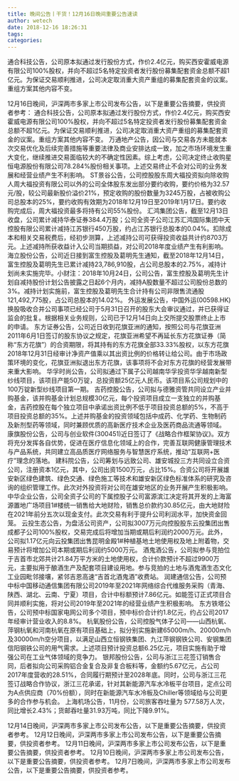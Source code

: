 ```yaml
---
title: 晚间公告丨干货！12月16日晚间重要公告速读
author: wetech
date: 2018-12-16 18:26:31
tags: 
categories: 
---
```

通合科技公告，公司原本拟通过发行股份方式，作价2.4亿元，购买西安霍威电源有限公司100%股权，并向不超过5名特定投资者发行股份募集配套资金总额不超1亿元。为保证交易顺利推进，公司决定取消重大资产重组的募集配套资金的议案。重组方案其他内容不变。
<!-- more -->
12月16日晚间，沪深两市多家上市公司发布公告，以下是重要公告摘要，供投资者参考：
通合科技公告，公司原本拟通过发行股份方式，作价2.4亿元，购买西安霍威电源有限公司100%股权，并向不超过5名特定投资者发行股份募集配套资金总额不超1亿元。为保证交易顺利推进，公司决定取消重大资产重组的募集配套资金的议案。重组方案其他内容不变。
万通地产公告，因公司与交易各方未能就本次交易优化及后续完善措施等重要法律及商业安排达成一致，加之市场环境发生重大变化，继续推进交易面临较大的不确定性因素。综上考虑，公司决定终止收购星恒电源股份有限公司78.284%股份相关事项。上述交易终止不会对公司的业务发展和经营业绩产生不利影响。
ST景谷公告，公司控股股东周大福投资拟向除收购人周大福投资有限公司以外的公司全体股东发出部分要约收购，要约价格为32.57元/股，较公司最新股价溢价21%，预定收购的股份数量为3245万股，占被收购公司总股本的25%，要约收购有效期为2018年12月19日至2019年1月17日。要约收购完成后，周大福投资最多将持有公司55%股份。
汇鸿集团公告，截至12月13日收盘，公司累计减持华泰证券384.4万股；公司全资子公司江苏汇鸿国际集团中天控股有限公司累计减持江苏银行450万股，约占江苏银行总股本的0.04%。扣除成本和相关交易税费后，经初步测算，上述减持公司可获得投资收益共计约8703万元。上述减持所获收益计入公司当期损益，对公司2018年度业绩产生有利影响。
海立股份公告，公司近日接到富生控股及葛明先生通知，截至2018年12月14日，富生控股及葛明先生已累计减持23,786,910股，占公司总股本的2.75%，减持计划尚未实施完毕。小财注：2018年10月24日，公司公告，富生控股及葛明先生计划自减持股份计划公告披露之日起6个月内，减持A股数量不超过公司股份总数的3%。减持计划实施前，富生控股及葛明先生合计持有公司非限售流通股121,492,775股，占公司总股本的14.02%。
外运发展公告，中国外运(00598.HK)换股吸收合并公司事项已经公司于5月31日召开的股东大会审议通过，并已获得证监会的批复。根据相关业务规则，公司已于12月14日向上交所提交股票终止上市的申请。
东方证券公告，公司近日收到花旗亚洲的通知，按照公司与花旗亚洲2011年6月1日签订的股东协议之规定，花旗亚洲希望不再延长东方花旗证券（简称“东方花旗”）的合资期限，将其持有的东方花旗全部33.33%股权，以东方花旗2018年12月31日经审计净资产值乘以其出资比例的价格转让给公司。由于市场政策环境的变化，花旗亚洲拟退出东方花旗，该事项将不会对东方花旗的经营发展带来重大影响。
华孚时尚公告，公司拟通过下属子公司越南华孚投资华孚越南新型纱线项目，该项目产能50万锭，总投资额25亿元人民币。该项目系公司规划中的100万锭新型纱线项目第一期。
吉药控股公告，公司拟与德雅资管共同设立产业并购基金，该并购基金计划总规模30亿元，每个投资项目成立一支独立的并购基金，吉药控股在每个独立项目中承诺出资比例不低于项目投资总额的5%，不高于项目投资总额的35%。上述并购基金的投资领域包括中成药、化学药、生物制药及新剂型药等领域，同时兼顾优质的高新医疗技术企业及医药商品流通等领域。
康旗股份公告，公司与创业软件(300451)近日签订了《战略合作框架协议》。双方将充分发挥各自优势，促进在医疗信息化领域上的合作，完善互联网健康管理技术与产品系统，共同建立高品质医疗网络服务与智慧医疗系统，推动“互联网+医疗”理念的落地。
建科院公告，公司筹划与远致公司、雄安城投三方共同设立合资公司，注册资本1亿元，其中，公司出资1500万元，占比15%。合资公司将开展雄安新区绿色建筑、绿色交通、绿色施工等技术和雄安新区绿色标准体系的研究及咨询的组织管理工作。此次对外投资将对公司在雄安地区的业务开展产生积极影响。
中华企业公告，公司全资子公司的下属控股子公司富源滨江决定将其开发的上海富源置地广场项目1#楼统一销售给大地财险，销售总价款约30.85亿元，由大地财险在2021年前分五次以现金支付。此次交易有利于提升公司利润水平，加快资金回笼。
云投生态公告，为盘活公司资产，公司拟3007万元向控股股东云投集团出售成都子公司100%股权，交易完成后将增加当期或期后利润约2000万元。此外，公司拟1.17亿元向云投集团出售昆明金殿1#种植基地土地使用权及地上附着物，交易预计将增加公司本期或期后利润约5000万元。
酒鬼酒公告，公司拟参与竞拍位于吉首市北郊共计21.84万平方米的土地使用权，合计价款预计不超过9900万元，主要拟用于酿酒生产及配套项目建设用地。参与竞拍的土地与酒鬼酒生态文化工业园毗邻接壤，紧邻吉恩高速“吉首北酒鬼酒”收费站。
润建通信公告，公司预中标中国移动通信集团有限公司2019年至2021年网络综合代维服务采购（青海、陕西、湖北、云南、宁夏）项目，合计中标额预计7.86亿元。如能签订正式项目合同并顺利实施，将对公司2019年至2021年的经营业绩产生积极影响。
东方铁塔公告，公司预中标国家电网公司多个项目，预中标价合计约1.8亿元，约占公司2017年经审计营业收入的8.8%。
杭氧股份公告，公司控股气体子公司——山西杭氧、萍钢杭氧和河南杭氧在原有项目基础上，拟分别实施新建65000m/h、20000m/h及30000m/h空分项目，以满足山西立恒钢铁集团、九江萍钢钢铁公司、安钢集团信阳钢铁公司的用气需求。上述项目预计投资总额6.25亿元，项目实施有助于增强公司在工业气体领域的竞争力。
银邦股份公告，公司与浙江三花签订销售合同，后者拟向公司采购铝合金复合及非复合板料等，金额约5.67亿元，占公司2017年度营收的28.51%，合同履行期预计至2028年底。同时，公司与浙江三花签订战略合作协议，浙江三花承诺，针对其新能源汽车水冷板平台项目，定点公司为A点供应商（70%份额），同时在新能源汽车水冷板及Chiller等领域给与公司更多的合作参与机会。
上海机场公告，11月份，公司旅客吞吐量为 577.58万人次，同比增长2.43%；货邮吞吐量31.93万吨，同比下降9.91%。
 
 
12月14日晚间，沪深两市多家上市公司发布公告，以下是重要公告摘要，供投资者参考。
12月12日晚间，沪深两市多家上市公司发布公告，以下是重要公告摘要，供投资者参考。
12月11日晚间，沪深两市多家上市公司发布公告，以下是重要公告摘要，供投资者参考。
12月10日晚间，沪深两市多家上市公司发布公告，以下是重要公告摘要，供投资者参考。
12月7日晚间，沪深两市多家上市公司发布公告，以下是重要公告摘要，供投资者参考。
